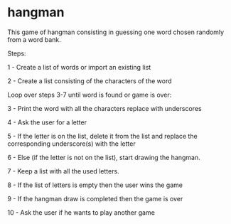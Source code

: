 # hangman

This game of hangman consisting in guessing one word chosen randomly from a word bank.

Steps:

1 - Create a list of words or import an existing list

2 - Create a list consisting of the characters of the word

  Loop over steps 3-7 until word is found or game is over:
  
  3 - Print the word with all the characters replace with underscores
  
  4 - Ask the user for a letter
  
  5 - If the letter is on the list, delete it from the list and replace the corresponding underscore(s) with the letter
  
  6 - Else (if the letter is not on the list), start drawing the hangman.
  
  7 - Keep a list with all the used letters.

8 - If the list of letters is empty then the user wins the game

9 - If the hangman draw is completed then the game is over

10 - Ask the user if he wants to play another game

 
